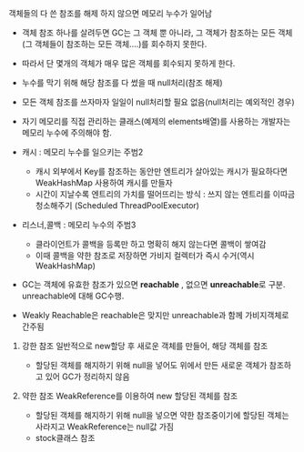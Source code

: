 객체들의 다 쓴 참조를 해제 하지 않으면 메모리 누수가 일어남
- 객체 참조 하나를 살려두면 GC는 그 객체 뿐 아니라, 그 객체가 참조하는 모든 객체(그 객체들이 참조하는 모든 객체....)를 회수하지 못한다.
- 따라서 단 몇개의 객체가 매우 많은 객체를 회수되지 못하게 한다.

- 누수를 막기 위해 해당 참조를 다 썼을 때 null처리(참조 해제)
- 모든 객체 참조를 쓰자마자 일일이 null처리할 필요 없음(null처리는 예외적인 경우)
- 자기 메모리를 직접 관리하는 클래스(예제의 elements배열)를 사용하는 개발자는 메모리 누수에 주의해야 함.

- 캐시 : 메모리 누수를 일으키는 주범2
  - 캐시 외부에서 Key를 참조하는 동안만 엔트리가 살아있는 캐시가 필요하다면 WeakHashMap 사용하여 캐시를 만들자
  - 시간이 지날수록 엔트리의 가치를 떨어뜨리는 방식 : 쓰지 않는 엔트리를 이따금 청소해주기 (Scheduled ThreadPoolExecutor)

- 리스너,콜백 : 메모리 누수의 주범3
  - 클라이언트가 콜백을 등록만 하고 명확히 해지 않는다면 콜백이 쌓여감
  - 이때 콜백을 약한 참조로 저장하면 가비지 컬렉터가 즉시 수거(역시 WeakHashMap)


- GC는 객체에 유효한 참조가 있으면 **reachable** , 없으면 **unreachable**로 구분. unreachable에 대해 GC수행.
- Weakly Reachable은 reachable은 맞지만 unreachable과 함께 가비지객체로 간주됨
1. 강한 참조
   일반적으로 new할당 후 새로운 객체를 만들어, 해당 객체를 참조
   - 할당된 객체를 해지하기 위해 null을 넣어도 위에서 만든 새로운 객체가 참조하고 있어 GC가 정리하지 않음

2. 약한 참조
   WeakReference를 이용하여 new 할당된 객체를 참조
   - 할당된 객체를 해지하기 위해 null을 넣으면 약한 참조중이기에 할당된 객체는 사라지고 WeakReference는 null값 가짐
   - stock클래스 참조